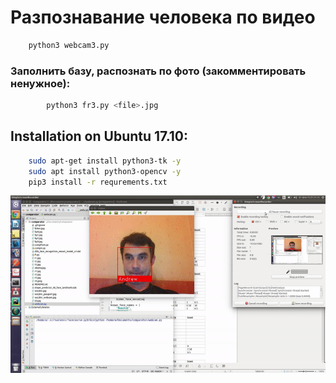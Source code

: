 # Разпознавание человека по видео

```bash
    python3 webcam3.py
```
### Заполнить базу, распознать по фото (закомментировать ненужное):
```bash    
        python3 fr3.py <file>.jpg
```
## Installation on Ubuntu 17.10:
```bash
    sudo apt-get install python3-tk -y
    sudo apt install python3-opencv -y
    pip3 install -r requrements.txt
```    

![](gif.gif)

